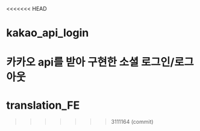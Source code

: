 <<<<<<< HEAD
# kakao_api_login
카카오 api를 받아 구현한 소셜 로그인/로그아웃
=======
# translation_FE
>>>>>>> 3111164 (commit)
